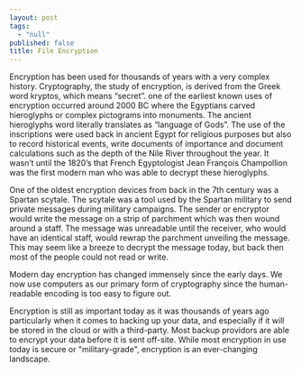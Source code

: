 ```yaml
---
layout: post
tags: 
  - "null"
published: false
title: File Encryption
---
```


Encryption has been used for thousands of years with a very complex history.  Cryptography, the study of encryption, is derived from the Greek word kryptos, which means “secret”.  one of the earliest known uses of encryption occurred around 2000 BC where the Egyptians carved hieroglyphs or complex pictograms into monuments.  The ancient hieroglyphs word literally translates as “language of Gods”.  The use of the inscriptions were used back in ancient Egypt for religious purposes but also to record historical events, write documents of importance and document calculations such as the depth of the Nile River throughout the year.  It wasn’t until the 1820’s that French Egyptologist Jean François Champollion was the first modern man who was able to decrypt these hieroglyphs.

One of the oldest encryption devices from back in the 7th century was a Spartan scytale.  The scytale was a tool used by the Spartan military to send private messages during military campaigns.   The sender or encryptor would write the message on a strip of parchment which was then wound around a staff.  The message was unreadable until the receiver, who would have an identical staff, would rewrap the parchment unveiling the message. This may seem like a breeze to decrypt the message today, but back then most of the people could not read or write.

Modern day encryption has changed immensely since the early days.  We now use computers as our primary form of cryptography since the human-readable encoding is too easy to figure out.   

Encryption is still as important today as it was thousands of years ago particularly when it comes to backing up your data, and especially if it will be stored in the cloud or with a third-party.  Most backup providors are able to encrypt your data before it is sent off-site.  While most encryption in use today is secure or "military-grade", encryption is an ever-changing landscape.